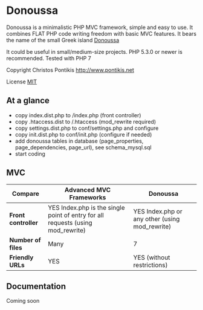 Donoussa
========

Donoussa is a minimalistic PHP MVC framework, simple and easy to use. It combines FLAT PHP code writing freedom with basic MVC features. It bears the name of the small Greek island [Donoussa](http://en.wikipedia.org/wiki/Donoussa)

It could be useful in small/medium-size projects. PHP 5.3.0 or newer is recommended. Tested with PHP 7

Copyright Christos Pontikis http://www.pontikis.net

License [MIT](https://raw.github.com/pontikis/donoussa/master/MIT_LICENSE)

At a glance
-------------
* copy index.dist.php to /index.php (front controller)
* copy .htaccess.dist to /.htaccess (mod_rewrite required)
* copy settings.dist.php to conf/settings.php and configure
* copy init.dist.php to conf/init.php (configure if needed)
* add donoussa tables in database (page_properties, page_dependencies, page_url), see schema_mysql.sql
* start coding

MVC
---

Compare | Advanced MVC Frameworks | Donoussa
------- | ----------------------- | --------
**Front controller** | YES Index.php is the single point of entry for all requests (using mod_rewrite) | YES Index.php or any other (using mod_rewrite)
**Number of files** | Many | 7
**Friendly URLs** | YES | YES (without restrictions)


Documentation
-------------
Coming soon
